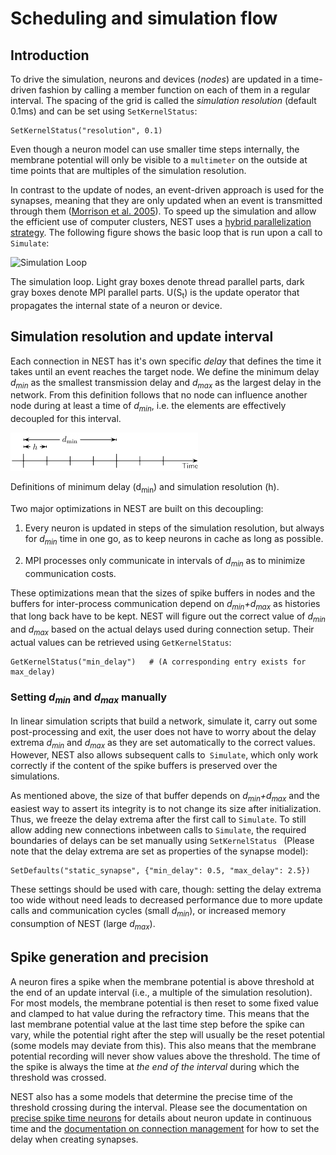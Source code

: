 # Scheduling and simulation flow

## Introduction

To drive the simulation, neurons and devices (*nodes*) are updated in a
time-driven fashion by calling a member function on each of them in a regular
interval. The spacing of the grid is called the *simulation resolution* (default
0.1ms) and can be set using `SetKernelStatus`:

    SetKernelStatus("resolution", 0.1)

Even though a neuron model can use smaller time steps internally, the membrane
potential will only be visible to a `multimeter` on the outside at time points
that are multiples of the simulation resolution.

In contrast to the update of nodes, an event-driven approach is used for the
synapses, meaning that they are only updated when an event is transmitted
through them ([Morrison et al. 2005](http://dx.doi.org/10.1162/0899766054026648)).
To speed up the simulation and allow the efficient use of computer clusters,
NEST uses a [hybrid parallelization strategy](parallel-computing.md).
The following figure shows the basic loop that is run upon a call to `Simulate`:

![Simulation Loop](../../img/simulation-loop-241x300.png)

The simulation loop. Light gray boxes denote thread parallel parts, dark gray
boxes denote MPI parallel parts. U(S<sub>t</sub>) is the update operator that
propagates the internal state of a neuron or device.

## Simulation resolution and update interval

Each connection in NEST has it's own specific *delay* that defines the time it
takes until an event reaches the target node. We define the minimum delay
*d<sub>min</sub>* as the smallest transmission delay and *d<sub>max</sub>* as
the largest delay in the network. From this definition follows that no node can
influence another node during at least a time of *d<sub>min</sub>*, i.e. the
elements are effectively decoupled for this interval.

![Definitions of the minimimum delay and the simulation resolution.](../../img/time_definitions-300x61.png)

Definitions of minimum delay (d<sub>min</sub>) and simulation resolution (h).

Two major optimizations in NEST are built on this decoupling:

1.  Every neuron is updated in steps of the simulation resolution, but always
    for *d<sub>min</sub>* time in one go, as to keep neurons in cache as long as
    possible.

2.  MPI processes only communicate in intervals of *d<sub>min</sub>* as to
    minimize communication costs.

These optimizations mean that the sizes of spike buffers in nodes and the
buffers for inter-process communication depend on
*d<sub>min</sub>+d<sub>max</sub>* as histories that long back have to be kept.
NEST will figure out the correct value of *d<sub>min</sub>* and
*d<sub>max</sub>* based on the actual delays used during connection setup.
Their actual values can be retrieved using `GetKernelStatus`:

    GetKernelStatus("min_delay")   # (A corresponding entry exists for max_delay)

### Setting *d<sub>min</sub>* and *d<sub>max</sub>* manually

In linear simulation scripts that build a network, simulate it, carry out some
post-processing and exit, the user does not have to worry about the delay
extrema *d<sub>min</sub>* and *d<sub>max</sub>* as they are set automatically to
the correct values. However, NEST also allows subsequent calls to` Simulate`,
which only work correctly if the content of the spike buffers is preserved over
the simulations.

As mentioned above, the size of that buffer depends on *d<sub>min</sub>+d<sub>max</sub>*
and the easiest way to assert its integrity is to not change its size after
initialization. Thus, we freeze the delay extrema after the first call to
`Simulate`. To still allow adding new connections inbetween calls to `Simulate`,
the required boundaries of delays can be set manually using `SetKernelStatus `
(Please note that the delay extrema are set as properties of the synapse model):

    SetDefaults("static_synapse", {"min_delay": 0.5, "max_delay": 2.5})

These settings should be used with care, though: setting the delay extrema too
wide without need leads to decreased performance due to more update calls and
communication cycles (small *d<sub>min</sub>*), or increased memory consumption
of NEST (large *d<sub>max</sub>*).

## Spike generation and precision

A neuron fires a spike when the membrane potential is above threshold at the end
of an update interval (i.e., a multiple of the simulation resolution). For most
models, the membrane potential is then reset to some fixed value and clamped to
hat value during the refractory time. This means that the last membrane
potential value at the last time step before the spike can vary, while the
potential right after the step will usually be the reset potential (some models
may deviate from this). This also means that the membrane potential recording
will never show values above the threshold. The time of the spike is always the
time at *the end of the interval* during which the threshold was crossed.

NEST also has a some models that determine the precise time of the threshold
crossing during the interval. Please see the documentation on [precise spike time neurons](simulations-with-precise-spike-times.md)
for details about neuron update in continuous time and the [documentation on connection management](connection-management.md)
for how to set the delay when creating synapses.
